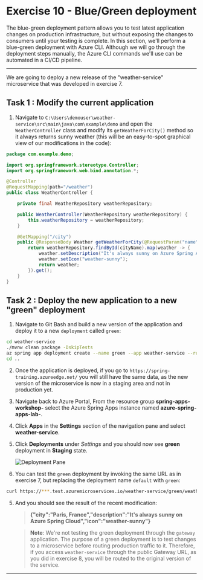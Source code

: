 # Exercise 10 - Blue/Green deployment

The blue-green deployment pattern allows you to test latest application changes on production infrastructure, but without exposing the changes to consumers until your testing is complete. In this section, we'll perform a blue-green deployment with Azure CLI. Although we will go through the deployment steps manually, the Azure CLI commands we'll use can be automated in a CI/CD pipeline.

---

We are going to deploy a new release of the "weather-service" microservice that was developed in exercise 7.

## Task 1 : Modify the current application

1. Navigate to `C:\Users\demouser\weather-service\src\main\java\com\example\demo` and open the `WeatherController` class and modify its `getWeatherForCity()` method so it always returns sunny weather (this will be an easy-to-spot graphical view of our modifications in the code):

```java
package com.example.demo;

import org.springframework.stereotype.Controller;
import org.springframework.web.bind.annotation.*;

@Controller
@RequestMapping(path="/weather")
public class WeatherController {

    private final WeatherRepository weatherRepository;

    public WeatherController(WeatherRepository weatherRepository) {
        this.weatherRepository = weatherRepository;
    }

    @GetMapping("/city")
    public @ResponseBody Weather getWeatherForCity(@RequestParam("name") String cityName) {
        return weatherRepository.findById(cityName).map(weather -> {
            weather.setDescription("It's always sunny on Azure Spring Apps");
            weather.setIcon("weather-sunny");
            return weather;
        }).get();
    }
}
```

## Task 2 : Deploy the new application to a new "green" deployment

1. Navigate to Git Bash and build a new version of the application and deploy it to a new `deployment` called `green`:

```bash
cd weather-service
./mvnw clean package -DskipTests
az spring app deployment create --name green --app weather-service --runtime-version Java_17 --artifact-path target/demo-0.0.1-SNAPSHOT.jar
cd ..
```

2. Once the application is deployed, if you go to `https://spring-training.azureedge.net/` you will still have the same data, as the new version of the microservice is now in a staging area and not in production yet.

3. Navigate back to Azure Portal, From the resource group **spring-apps-workshop-<inject key="DeploymentID" enableCopy="false"/>** select the Azure Spring Apps instance named **azure-spring-apps-lab-<inject key="DeploymentID" enableCopy="false"/>**.

4. Click **Apps** in the **Settings** section of the navigation pane and select **weather-service**.

5. Click **Deployments** under *Settings* and you should now see **green** deployment in **Staging** state.

   ![Deployment Pane](media/02-deployment-pane1.png)

4. You can test the `green` deployment by invoking the same URL as in exercise 7, but replacing the deployment name `default` with `green`:

```bash
curl https://***.test.azuremicroservices.io/weather-service/green/weather/city?name=Paris%2C%20France
```

5. And you should see the result of the recent modification:

   > **{"city":"Paris, France","description":"It's always sunny on Azure Spring Cloud","icon":"weather-sunny"}**


   > **Note**: We're not testing the green deployment through the `gateway` application. The purpose of a green deployment is to test changes to a microservice before routing production traffic to it. Therefore, if you access `weather-service` through the public Gateway URL, as you did in exercise 8, you will be routed to the original version of the service.

---
